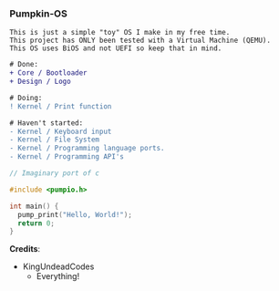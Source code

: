 ### Pumpkin-OS ###

```
This is just a simple "toy" OS I make in my free time.
This project has ONLY been tested with a Virtual Machine (QEMU).
This OS uses BiOS and not UEFI so keep that in mind.
```

```diff
# Done:
+ Core / Bootloader
+ Design / Logo

# Doing:
! Kernel / Print function

# Haven't started:
- Kernel / Keyboard input
- Kernel / File System
- Kernel / Programming language ports.
- Kernel / Programming API's
```

```c
// Imaginary port of c

#include <pumpio.h>

int main() {
  pump_print("Hello, World!");
  return 0;
}
```

**Credits**:
- KingUndeadCodes  
  - Everything!
